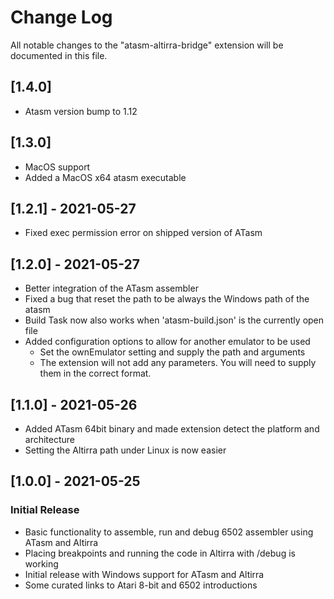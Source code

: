 # Change Log

All notable changes to the "atasm-altirra-bridge" extension will be documented in this file.

## [1.4.0]
- Atasm version bump to 1.12

## [1.3.0]
- MacOS support
- Added a MacOS x64 atasm executable

## [1.2.1] - 2021-05-27
- Fixed exec permission error on shipped version of ATasm

## [1.2.0] - 2021-05-27
- Better integration of the ATasm assembler
- Fixed a bug that reset the path to be always the Windows path of the atasm
- Build Task now also works when 'atasm-build.json' is the currently open file
- Added configuration options to allow for another emulator to be used
  - Set the ownEmulator setting and supply the path and arguments
  - The extension will not add any parameters. You will need to supply them in the correct format.

## [1.1.0] - 2021-05-26
- Added ATasm 64bit binary and made extension detect the platform and architecture
- Setting the Altirra path under Linux is now easier

## [1.0.0] - 2021-05-25
### Initial Release
- Basic functionality to assemble, run and debug 6502 assembler using ATasm and Altirra
- Placing breakpoints and running the code in Altirra with /debug is working
- Initial release with Windows support for ATasm and Altirra
- Some curated links to Atari 8-bit and 6502 introductions